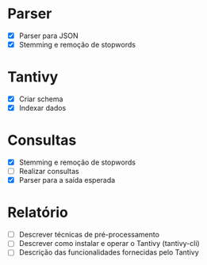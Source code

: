 # Parser
- [x] Parser para JSON
- [x] Stemming e remoção de stopwords

# Tantivy
- [x] Criar schema
- [x] Indexar dados

# Consultas
- [x] Stemming e remoção de stopwords
- [ ] Realizar consultas
- [x] Parser para a saída esperada

# Relatório
- [ ] Descrever técnicas de pré-processamento
- [ ] Descrever como instalar e operar o Tantivy (tantivy-cli)
- [ ] Descrição das funcionalidades fornecidas pelo Tantivy